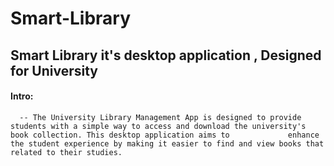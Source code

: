 # Smart-Library
## Smart Library it's desktop application , Designed for University

#### Intro:
      -- The University Library Management App is designed to provide students with a simple way to access and download the university's book collection. This desktop application aims to             enhance the student experience by making it easier to find and view books that related to their studies.
